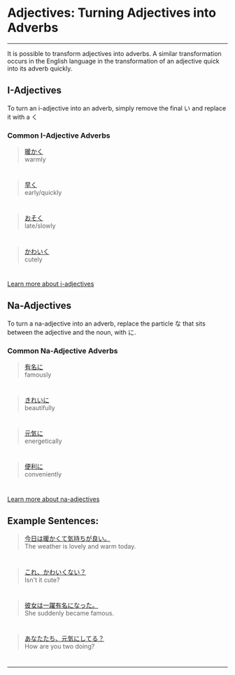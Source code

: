 # Adjectives: Turning Adjectives into Adverbs
 ---
It is possible to transform adjectives into adverbs. A similar transformation occurs in the English language in the transformation of an adjective quick into its adverb quickly. 

## I-Adjectives
To turn an i-adjective into an adverb, simply remove the final い and replace it with a く

### Common I-Adjective Adverbs
> [暖かく]()  
> warmly

#


> [早く]()  
> early/quickly

#


> [おそく]()  
> late/slowly

#


> [かわいく]()  
> cutely

#



[Learn more about i-adjectives](i-adjectives)

## Na-Adjectives
To turn a na-adjective into an adverb, replace the particle な that sits between the adjective and the noun, with に.

### Common Na-Adjective Adverbs
> [有名に]()  
> famously

#


> [きれいに]()  
> beautifully

#


> [元気に]()  
> energetically

#


> [便利に]()  
> conveniently

#



[Learn more about na-adjectives](adjective-naform)

## Example Sentences:
> [今日は暖かくて気持ちが良い。]()  
> The weather is lovely and warm today.

#


> [これ、かわいくない？]()  
> Isn't it cute?

#


> [彼女は一躍有名になった。]()  
> She suddenly became famous.

#


> [あなたたち、元気にしてる？]()  
> How are you two doing?

#



 ---
